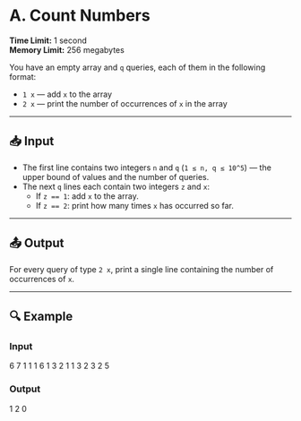 # A. Count Numbers

**Time Limit:** 1 second  
**Memory Limit:** 256 megabytes

You have an empty array and `q` queries, each of them in the following format:

- `1 x` — add `x` to the array  
- `2 x` — print the number of occurrences of `x` in the array

---

## 📥 Input

- The first line contains two integers `n` and `q` (`1 ≤ n, q ≤ 10^5`) — the upper bound of values and the number of queries.
- The next `q` lines each contain two integers `z` and `x`:
  - If `z == 1`: add `x` to the array.
  - If `z == 2`: print how many times `x` has occurred so far.

---

## 📤 Output

For every query of type `2 x`, print a single line containing the number of occurrences of `x`.

---

## 🔍 Example

### Input
6 7
1 1
1 6
1 3
2 1
1 3
2 3
2 5

### Output
1
2
0
